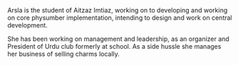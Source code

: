 Arsla is the student of Aitzaz Imtiaz, working on to developing and working on core physumber implementation, intending to design and work on central development.

She has been working on management and leadership, as an organizer and President of Urdu club formerly at school. As a side hussle she manages her business of selling
charms locally. 
